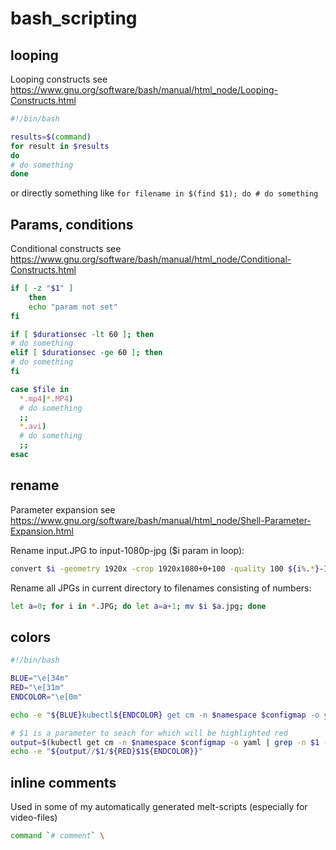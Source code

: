 # bash_scripting

## looping
Looping constructs see https://www.gnu.org/software/bash/manual/html_node/Looping-Constructs.html

```sh
#!/bin/bash

results=$(command)
for result in $results
do
# do something
done
```
or directly something like `for filename in $(find $1); do # do something`

## Params, conditions
Conditional constructs see https://www.gnu.org/software/bash/manual/html_node/Conditional-Constructs.html 

```sh
if [ -z "$1" ]
    then
    echo "param not set"
fi
```

```sh
if [ $durationsec -lt 60 ]; then
# do something
elif [ $durationsec -ge 60 ]; then
# do something
fi
```

```sh
case $file in
  *.mp4|*.MP4)
  # do something
  ;;
  *.avi)
  # do something
  ;;
esac
```

## rename
Parameter expansion see https://www.gnu.org/software/bash/manual/html_node/Shell-Parameter-Expansion.html

Rename input.JPG to input-1080p-jpg ($i param in loop):
```sh
convert $i -geometry 1920x -crop 1920x1080+0+100 -quality 100 ${i%.*}-1080p.jpg;
```
Rename all JPGs in current directory to filenames consisting of numbers:
```sh
let a=0; for i in *.JPG; do let a=a+1; mv $i $a.jpg; done
```

## colors
```sh
#!/bin/bash

BLUE="\e[34m"
RED="\e[31m"
ENDCOLOR="\e[0m"

echo -e "${BLUE}kubectl${ENDCOLOR} get cm -n $namespace $configmap -o yaml"

# $1 is a parameter to seach for which will be highlighted red
output=$(kubectl get cm -n $namespace $configmap -o yaml | grep -n $1 -A 2 -B 2)
echo -e "${output//$1/${RED}$1${ENDCOLOR}}"
```

## inline comments
Used in some of my automatically generated melt-scripts (especially for video-files)
```sh
command `# comment` \
```
